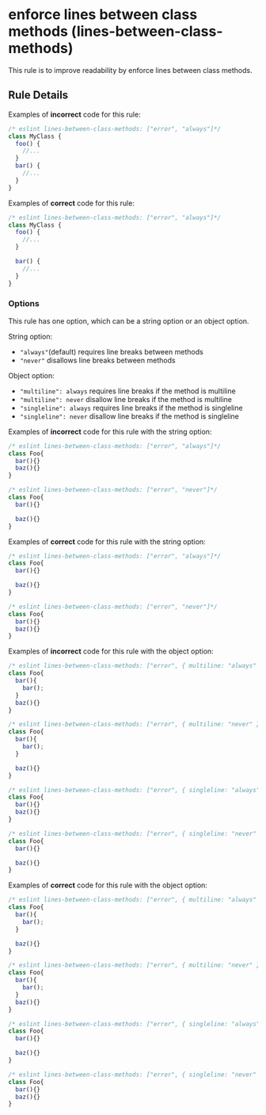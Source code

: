 # enforce lines between class methods (lines-between-class-methods)

This rule is to improve readability by enforce lines between class methods.

## Rule Details

Examples of **incorrect** code for this rule:

```js
/* eslint lines-between-class-methods: ["error", "always"]*/
class MyClass {
  foo() {
    //...
  }
  bar() {
    //...
  }
}
```

Examples of **correct** code for this rule:

```js
/* eslint lines-between-class-methods: ["error", "always"]*/
class MyClass {
  foo() {
    //...
  }

  bar() {
    //...
  }
}
```

### Options

This rule has one option, which can be a string option or an object option.

String option:

* `"always"`(default) requires line breaks between methods
* `"never"` disallows line breaks between methods

Object option:

* `"multiline": always` requires line breaks if the method is multiline
* `"multiline": never` disallow line breaks if the method is multiline
* `"singleline": always` requires line breaks if the method is singleline
* `"singleline": never` disallow line breaks if the method is singleline

Examples of **incorrect** code for this rule with the string option:

```js
/* eslint lines-between-class-methods: ["error", "always"]*/
class Foo{
  bar(){}
  baz(){}
}

/* eslint lines-between-class-methods: ["error", "never"]*/
class Foo{
  bar(){}

  baz(){}
}
```

Examples of **correct** code for this rule with the string option:

```js
/* eslint lines-between-class-methods: ["error", "always"]*/
class Foo{
  bar(){}

  baz(){}
}

/* eslint lines-between-class-methods: ["error", "never"]*/
class Foo{
  bar(){}
  baz(){}
}
```

Examples of **incorrect** code for this rule with the object option:

```js
/* eslint lines-between-class-methods: ["error", { multiline: "always" }]*/
class Foo{
  bar(){
    bar();
  }
  baz(){}
}

/* eslint lines-between-class-methods: ["error", { multiline: "never" }]*/
class Foo{
  bar(){
    bar();
  }

  baz(){}
}

/* eslint lines-between-class-methods: ["error", { singleline: "always" }]*/
class Foo{
  bar(){}
  baz(){}
}

/* eslint lines-between-class-methods: ["error", { singleline: "never" }]*/
class Foo{
  bar(){}

  baz(){}
}
```

Examples of **correct** code for this rule with the object option:

```js
/* eslint lines-between-class-methods: ["error", { multiline: "always" }]*/
class Foo{
  bar(){
    bar();
  }

  baz(){}
}

/* eslint lines-between-class-methods: ["error", { multiline: "never" }]*/
class Foo{
  bar(){
    bar();
  }
  baz(){}
}

/* eslint lines-between-class-methods: ["error", { singleline: "always" }]*/
class Foo{
  bar(){}

  baz(){}
}

/* eslint lines-between-class-methods: ["error", { singleline: "never" }]*/
class Foo{
  bar(){}
  baz(){}
}
```